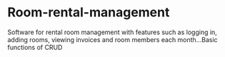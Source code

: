 # Room-rental-management
Software for rental room management with features such as logging in, adding rooms, viewing invoices and room members each month...Basic functions of CRUD
